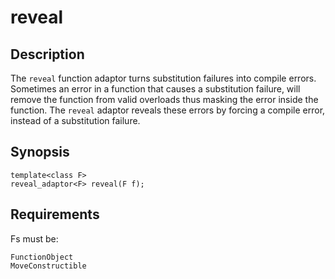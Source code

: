 reveal
======

Description
-----------

The `reveal` function adaptor turns substitution failures into compile errors.
Sometimes an error in a function that causes a substitution failure, will
remove the function from valid overloads thus masking the error inside the
function. The `reveal` adaptor reveals these errors by forcing a compile
error, instead of a substitution failure.

Synopsis
--------

    template<class F>
    reveal_adaptor<F> reveal(F f);

Requirements
------------

Fs must be:

    FunctionObject
    MoveConstructible

